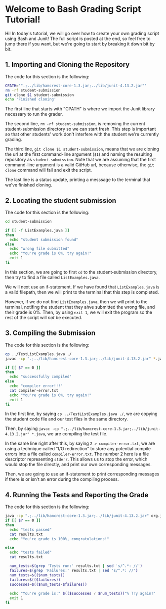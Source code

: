 # Welcome to Bash Grading Script Tutorial! 
Hi! In today's tutorial, we will go over how to create your own grading script using Bash and Junit! The full script is posted at the end, so feel free to jump there if you want, but we're going to start by breaking it down bit by bit. 

## 1. Importing and Cloning the Repository
The code for this section is the following: 
```bash
CPATH='".;../lib/hamcrest-core-1.3.jar;../lib/junit-4.13.2.jar"'
rm -rf student-submission
git clone $1 student-submission
echo 'Finished cloning'
```

The first line that starts with "CPATH" is where we import the Junit library necessary to run the grader. 

The second line, `rm -rf student-submission`, is removing the current student-submission directory so we can start fresh. This step is important so that other students' work don't interfere with the student we're currently grading. 

The third line, `git clone $1 student-submission`, means that we are cloning the url at the first command-line argument (`$1`) and naming the resulting repository as `student-submission`. Note that we are assuming that the first command-line argument is a valid GitHub url, because otherwise, the `git clone` command will fail and exit the script. 

The last line is a status update, printing a messsage to the terminal that we've finished cloning. 

## 2. Locating the student submission
The code for this section is the following: 
```bash
cd student-submission

if [[ -f ListExamples.java ]]
then
  echo "student submission found"
else
  echo "wrong file submitted"
  echo "You're grade is 0%, try again!"
  exit 1
fi
```

In this section, we are going to first `cd` to the student-submission directory, then try to find a file called `ListExamples.java`.

We will next use an if-statement. If we have found that `ListExamples.java` is a valid filepath, then we will print to the terminal that this step is completed. 

However, if we do not find `ListExamples.java`, then we will print to the terminal, notifing the student that they ahve submitted the wrong file, and their grade is 0%. Then, by using `exit 1`, we will exit the program so the rest of the script will *not* be executed. 

## 3. Compiling the Submission
The code for this section is the following: 
```bash
cp ../TestListExamples.java ./
javac -cp ".;../lib/hamcrest-core-1.3.jar;../lib/junit-4.13.2.jar" *.java 2 > compiler-error.txt

if [[ $? == 0 ]]
then
  echo "successfully compiled"
else
  echo "compiler error!!!"
  cat compiler-error.txt
  echo "You're grade is 0%, try again!"
  exit 1
fi
```

In the first line, by saying `cp ../TestListExamples.java ./`, we are copying the student code file and our test files in the same directory. 

Then, by saying `javac -cp ".;../lib/hamcrest-core-1.3.jar;../lib/junit-4.13.2.jar" *.java`, we are compiling the test file. 

In the same line right after this, by saying `2 > compiler-error.txt`, we are using a technique called "I/O redirection" to store any potential compile errors into a file called `compiler-error.txt`. The number 2 here is a file descriptor representing `stderr`. This allows us to stop the error, which would stop the file directly, and print our own corresponding messages. 

Then, we are going to use an if-statement to print corresponding messages if there is or isn't an error during the compiling process. 

## 4. Running the Tests and Reporting the Grade
The code for this section is the following:
```bash
java -cp ".;../lib/hamcrest-core-1.3.jar;../lib/junit-4.13.2.jar" org.junit.runner.JUnitCore TestListExamples>results.txt 2>&1
if [[ $? == 0 ]]
then
  echo "tests passed"
  cat results.txt
  echo "You're grade is 100%, congratulations!"

else
  echo "tests failed"
  cat results.txt

  num_tests=$(grep 'Tests run:' results.txt | sed 's/^.*: //')
  failures=$(grep 'Failures:' results.txt | sed 's/^.*: //')
  num_tests=$(($num_tests))
  failures=$(($failures))
  successes=$(($num_tests-$failures))
  
  echo "You're grade is:" $(($successes / $num_tests))"% Try again!"
  exit 1
fi
```






